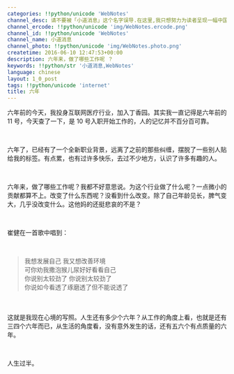 ```yaml
---
categories: !!python/unicode 'WebNotes'
channel_desc: 请不要被「小道消息」这个名字误导.在这里,我只想努力为读者呈现一幅中国互联网的清明上河图.
channel_ercode: !!python/unicode 'img/WebNotes.ercode.png'
channel_id: !!python/unicode 'WebNotes'
channel_name: 小道消息
channel_photo: !!python/unicode 'img/WebNotes.photo.png'
createtime: 2016-06-10 12:47:53+00:00
description: 六年来，做了哪些工作呢 ？
keywords: !!python/str '小道消息,WebNotes'
language: chinese
layout: 1_0_post
tags: !!python/unicode 'internet'
title: 六年
---
```

<div class="rich_media_content" id="js_content">
<p>
         六年前的今天，我投身互联网医疗行业，加入丁香园。其实我一直记得是六年前的 11 号，今天查了一下，是 10 号入职开始工作的，人的记忆并不百分百可靠。
        </p>
<p>
<br/>
</p>
<p>
         六年了，已经有了一个全新职业背景，远离了之前的那些纠缠，摆脱了一些别人贴给我的标签。有点累，也有过许多快乐，去过不少地方，认识了许多有趣的人。
        </p>
<p>
<br/>
</p>
<p>
         六年来，做了哪些工作呢？我都不好意思说。为这个行业做了什么呢？一点微小的贡献都算不上。改变了什么东西呢？没看到什么改变。除了自己年龄见长，脾气变大，几乎没改变什么。这他妈的还挺悲哀的不是？
        </p>
<p>
<br/>
</p>
<p>
         崔健在一首歌中唱到：
        </p>
<p>
<br/>
</p>
<blockquote>
<p>
          我想发展自己 我又想改善环境
          <br style="color: rgb(17, 17, 17); font-family: Helvetica, Arial, sans-serif; font-size: 13px; font-variant-ligatures: normal; line-height: 21.06px; orphans: 2; white-space: normal; widows: 2; background-color: rgb(255, 255, 255);"/>
          可你劝我撒泡猴儿尿好好看看自己
          <br style="color: rgb(17, 17, 17); font-family: Helvetica, Arial, sans-serif; font-size: 13px; font-variant-ligatures: normal; line-height: 21.06px; orphans: 2; white-space: normal; widows: 2; background-color: rgb(255, 255, 255);"/>
          你说别太较劲了 你说别太较劲了
          <br style="color: rgb(17, 17, 17); font-family: Helvetica, Arial, sans-serif; font-size: 13px; font-variant-ligatures: normal; line-height: 21.06px; orphans: 2; white-space: normal; widows: 2; background-color: rgb(255, 255, 255);"/>
          你说如今看透了琢磨透了但不能说透了
         </p>
</blockquote>
<p>
<span style="color: rgb(17, 17, 17); font-family: Helvetica, Arial, sans-serif; font-size: 13px; font-variant-ligatures: normal; line-height: 21.06px; orphans: 2;  widows: 2; background-color: rgb(255, 255, 255);">
<br/>
</span>
</p>
<p>
         这就是我现在心境的写照。人生还有多少个六年？从工作的角度上看，也就是还有三四个六年而已，从生活的角度看，没有意外发生的话，还有五六个有点质量的六年。
        </p>
<p>
<br/>
</p>
<p>
         人生过半。
        </p>
</div>